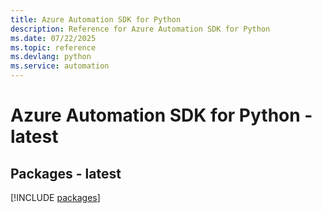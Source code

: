 ```yaml
---
title: Azure Automation SDK for Python
description: Reference for Azure Automation SDK for Python
ms.date: 07/22/2025
ms.topic: reference
ms.devlang: python
ms.service: automation
---
```

# Azure Automation SDK for Python - latest
## Packages - latest
[!INCLUDE [packages](automation-index.md)]